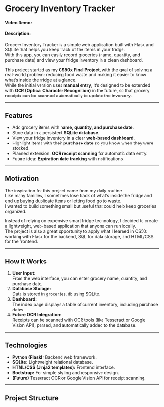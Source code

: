 # Grocery Inventory Tracker
#### Video Demo: <URL HERE>
#### Description:
Grocery Inventory Tracker is a simple web application built with Flask and SQLite that helps you keep track of the items in your fridge.  
With this app, you can easily record groceries (name, quantity, and purchase date) and view your fridge inventory in a clean dashboard.  

This project started as my **CS50x Final Project**, with the goal of solving a real-world problem: reducing food waste and making it easier to know what’s inside the fridge at a glance.  
While the initial version uses **manual entry**, it’s designed to be extended with **OCR (Optical Character Recognition)** in the future, so that grocery receipts can be scanned automatically to update the inventory.

---

## Features
- Add grocery items with **name, quantity, and purchase date**.
- Store data in a persistent **SQLite database**.
- View your fridge inventory in a clear **web-based dashboard**.
- Highlight items with their **purchase date** so you know when they were stocked.
- Planned extension: **OCR receipt scanning** for automatic data entry.
- Future idea: **Expiration date tracking** with notifications.

---

## Motivation
The inspiration for this project came from my daily routine.  
Like many families, I sometimes lose track of what’s inside the fridge and end up buying duplicate items or letting food go to waste.  
I wanted to build something small but useful that could help keep groceries organized.  

Instead of relying on expensive smart fridge technology, I decided to create a lightweight, web-based application that anyone can run locally.  
The project is also a great opportunity to apply what I learned in CS50: working with Flask for the backend, SQL for data storage, and HTML/CSS for the frontend.

---

## How It Works
1. **User Input:**  
   From the web interface, you can enter grocery name, quantity, and purchase date.
2. **Database Storage:**  
   Data is stored in `groceries.db` using SQLite.
3. **Dashboard:**  
   The index page displays a table of current inventory, including purchase dates.
4. **Future OCR Integration:**  
   Receipts can be scanned with OCR tools (like Tesseract or Google Vision API), parsed, and automatically added to the database.

---

## Technologies
- **Python (Flask):** Backend web framework.
- **SQLite:** Lightweight relational database.
- **HTML/CSS (Jinja2 templates):** Frontend interface.
- **Bootstrap:** For simple styling and responsive design.
- **(Future)** Tesseract OCR or Google Vision API for receipt scanning.

---

## Project Structure
